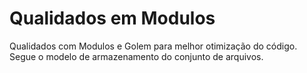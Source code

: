 # Qualidados em Modulos
Qualidados com Modulos e Golem para melhor otimização do código.
Segue o modelo de armazenamento do conjunto de arquivos.
